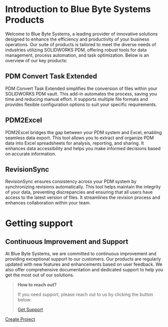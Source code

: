 # Introduction to Blue Byte Systems Products

Welcome to Blue Byte Systems, a leading provider of innovative solutions designed to enhance the efficiency and productivity of your business operations. Our suite of products is tailored to meet the diverse needs of industries utilizing SOLIDWORKS PDM, offering robust tools for data management, process automation, and task optimization. Below is an overview of our key products:

## PDM Convert Task Extended

PDM Convert Task Extended simplifies the conversion of files within your SOLIDWORKS PDM vault. This add-in automates the process, saving you time and reducing manual effort. It supports multiple file formats and provides flexible configuration options to suit your specific requirements.

## PDM2Excel

PDM2Excel bridges the gap between your PDM system and Excel, enabling seamless data export. This tool allows you to extract and organize PDM data into Excel spreadsheets for analysis, reporting, and sharing. It enhances data accessibility and helps you make informed decisions based on accurate information.

## RevisionSync

RevisionSync ensures consistency across your PDM system by synchronizing revisions automatically. This tool helps maintain the integrity of your data, preventing discrepancies and ensuring that all users have access to the latest version of files. It streamlines the revision process and enhances collaboration within your team.



# Getting support 

## Continuous Improvement and Support

At Blue Byte Systems, we are committed to continuous improvement and providing exceptional support to our customers. Our products are regularly updated with new features and enhancements based on user feedback. We also offer comprehensive documentation and dedicated support to help you get the most out of our solutions.


> **How to reach out?**
> 
> If you need support, please reach out to us by clicking the button below:
> 
> [Get Support](mailto:support@bluebytesystemsinc.zohodesk.com)


<a href="#" class="button big">Create Project</a>